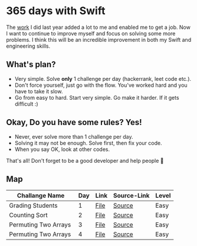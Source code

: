# 365 days with Swift

The <a href="https://github.com/devmehmetates/365-day-of-code">work</a> I did last year added a lot to me and enabled me to get a job. Now I want to continue to improve myself and focus on solving some more problems. I think this will be an incredible improvement in both my Swift and engineering skills.

## What's plan?
- Very simple. Solve **only** 1 challenge per day (hackerrank, leet code etc.).
- Don't force yourself, just go with the flow. You've worked hard and you have to take it slow.
- Go from easy to hard. Start very simple. Go make it harder. If it gets difficult :)

## Okay, Do you have some rules? Yes! 
- Never, ever solve more than 1 challenge per day.
- Solving it may not be enough. Solve first, then fix your code.
- When you say OK, look at other codes.

That's all! Don't forget to be a good developer and help people 🙂

## Map
| Challange Name   | Day | Link | Source-Link | Level |
| --------------   | --- | ---- | ----------- | ----- |
| Grading Students | 1 | <a href="https://github.com/devmehmetates/365-Days-Algorithm-With-Swift/blob/main/Easy/Grading%20Students.playground/Contents.swift"> File </a> | <a href="https://www.hackerrank.com/challenges/grading/problem"> Source </a> | Easy |
| Counting Sort | 2 | <a href="https://github.com/devmehmetates/365-Days-Algorithm-With-Swift/blob/main/Easy/Counting%20Sort.playground/Contents.swift"> File </a> | <a href="https://www.hackerrank.com/challenges/one-month-preparation-kit-countingsort1/problem"> Source </a> | Easy |
| Permuting Two Arrays | 3 | <a href="https://github.com/devmehmetates/365-Days-Algorithm-With-Swift/blob/main/Easy/Two%20Arrays.playground/Contents.swift"> File </a> | <a href="https://www.hackerrank.com/challenges/one-month-preparation-kit-two-arrays/problem"> Source </a> | Easy |
| Permuting Two Arrays | 4 | <a href="https://github.com/devmehmetates/365-Days-Algorithm-With-Swift/blob/main/Easy/Hurdle%20Race.playground/Contents.swift"> File </a> | <a href="https://www.hackerrank.com/challenges/the-hurdle-race/problem"> Source </a> | Easy |


